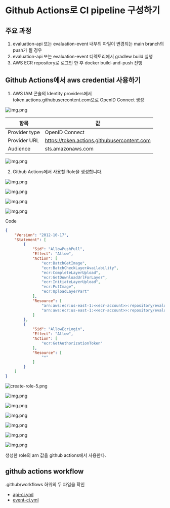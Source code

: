 # Github Actions로 CI pipeline 구성하기

## 주요 과정

1. evaluation-api 또는 evaluation-event 내부의 파일이 변경되는 main branch의 push가 될 경우
2. evaluation-api 또는 evaluation-event 디렉토리에서 gradlew build 실행
3. AWS ECR repository로 로그인 한 후 docker build-and-push 진행

## Github Actions에서 aws credential 사용하기

1. AWS IAM 콘솔의 Identity providers에서 token.actions.githubusercontent.com으로 OpenID Connect 생성

![img.png](img/identity-providers.png)

| 항목            | 값                                           |
|---------------|---------------------------------------------|
| Provider type | OpenID Connect                              |
| Provider URL  | https://token.actions.githubusercontent.com |
| Audience      | sts.amazonaws.com                           |

![img.png](img/configure-provider.png)

2. Github Actions에서 사용할 Role을 생성합니다.

![img.png](img/create-role-01.png)

![img.png](img/create-role-02.png)

![img.png](img/create-role-03.png)

![img.png](img/create-role-04.png)

Code

```json
{
    "Version": "2012-10-17",
    "Statement": [
        {
            "Sid": "AllowPushPull",
            "Effect": "Allow",
            "Action": [
                "ecr:BatchGetImage",
                "ecr:BatchCheckLayerAvailability",
                "ecr:CompleteLayerUpload",
                "ecr:GetDownloadUrlForLayer",
                "ecr:InitiateLayerUpload",
                "ecr:PutImage",
                "ecr:UploadLayerPart"
            ],
            "Resource": [
                "arn:aws:ecr:us-east-1:<<ecr-account>>:repository/evaluation-api",
                "arn:aws:ecr:us-east-1:<<ecr-account>>:repository/evaluation-event"
            ]
        },
        {
            "Sid": "AllowEcrLogin",
            "Effect": "Allow",
            "Action": [
                "ecr:GetAuthorizationToken"
            ],
            "Resource": [
                "*"
            ]
        }
    ]
}
```

![create-role-5.png](img/create-role-05.png)

![img.png](img/create-role-06.png)

![img.png](img/create-role-07.png)

![img.png](img/create-role-08.png)

![img.png](img/create-role-09.png)

![img.png](img/create-role-10.png)

![img.png](img/create-role-11.png)

생성한 role의 arn 값을 github actions에서 사용한다.

## github actions workflow

.github/workflows 하위의 두 파일을 확인
- [api-ci.yml](api-ci.yml)
- [event-ci.yml](event-ci.yml)